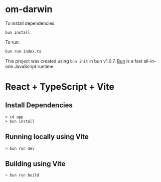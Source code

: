 # om-darwin

To install dependencies:

```bash
bun install
```

To run:

```bash
bun run index.ts
```

This project was created using `bun init` in bun v1.0.7. [Bun](https://bun.sh) is a fast all-in-one JavaScript runtime.

# React + TypeScript + Vite

## Install Dependencies

```
> cd app
> bun install
```

## Running locally using Vite

```
> bun run dev
```

## Building using Vite

```bash
> bun run build
```
